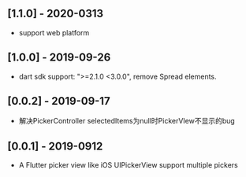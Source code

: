 ## [1.1.0] - 2020-0313
* support web platform

## [1.0.0] - 2019-09-26
* dart sdk support: ">=2.1.0 <3.0.0", remove Spread elements.

## [0.0.2] - 2019-09-17
* 解决PickerController selectedItems为null时PickerVIew不显示的bug

## [0.0.1] - 2019-0912
* A Flutter picker view like iOS UIPickerView support multiple pickers